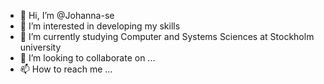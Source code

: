 - 👋 Hi, I’m @Johanna-se
- 👀 I’m interested in developing my skills
- 🌱 I’m currently studying Computer and Systems Sciences at Stockholm university
- 💞️ I’m looking to collaborate on ...
- 📫 How to reach me ...

<!---
Johanna-se/Johanna-se is a ✨ special ✨ repository because its `README.md` (this file) appears on your GitHub profile.
You can click the Preview link to take a look at your changes.
--->
